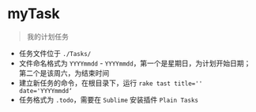 # myTask

> 我的计划任务

- 任务文件位于 `./Tasks/`
- 文件命名格式为 `YYYYmmdd` - `YYYYmmdd`，第一个是星期日，为计划开始日期；第二个是该周六，为结束时间
- 建立新任务的命令，在根目录下，运行 `rake tast title='' date='YYYYmmdd‘`
- 任务格式为 `.todo`，需要在 `Sublime` 安装插件 `Plain Tasks`

